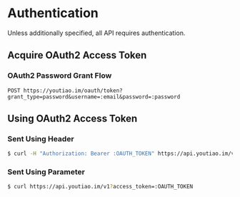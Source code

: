 # Authentication

Unless additionally specified, all API requires authentication.

## Acquire OAuth2 Access Token

### OAuth2 Password Grant Flow

```
POST https://youtiao.im/oauth/token?grant_type=password&username=:email&password=:password
```


## Using OAuth2 Access Token

### Sent Using Header

```bash
$ curl -H "Authorization: Bearer :OAUTH_TOKEN" https://api.youtiao.im/v1
```

### Sent Using Parameter

```bash
$ curl https://api.youtiao.im/v1?access_token=:OAUTH_TOKEN
```
